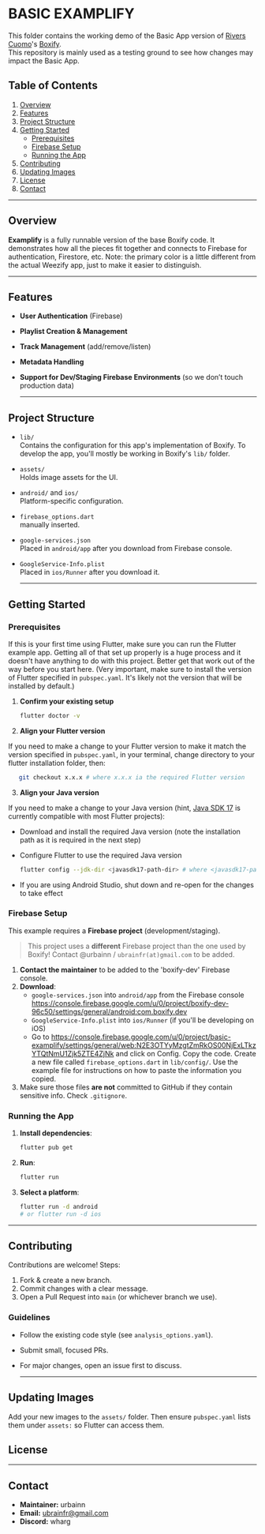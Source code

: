 
# BASIC EXAMPLIFY

  This folder contains the working demo of the Basic App version of [Rivers Cuomo](https://github.com/riverscuomo)'s [Boxify](https://github.com/riverscuomo/boxify).\
  This repository is mainly used as a testing ground to see how changes may impact the Basic App.

## Table of Contents

  1. [Overview](#overview)
  2. [Features](#features)
  3. [Project Structure](#project-structure)
  4. [Getting Started](#getting-started)
     - [Prerequisites](#prerequisites)
     - [Firebase Setup](#firebase-setup)
     - [Running the App](#running-the-app)
  5. [Contributing](#contributing)
  6. [Updating Images](#updating-images)
  7. [License](#license)
  8. [Contact](#contact)

  ---

## Overview

  **Examplify** is a fully runnable version of the base Boxify code. It demonstrates how all the pieces fit together and connects to Firebase for authentication, Firestore, etc. Note: the primary color is a little different from the actual Weezify app, just to make it easier to distinguish.

  ---

## Features

- **User Authentication** (Firebase)
- **Playlist Creation & Management**
- **Track Management** (add/remove/listen)
- **Metadata Handling**
- **Support for Dev/Staging Firebase Environments** (so we don’t touch production data)

  ---

## Project Structure

- `lib/`  
    Contains the configuration for this app's implementation of Boxify. To develop the app, you'll mostly be working in Boxify's `lib/` folder.
- `assets/`  
    Holds image assets for the UI.
- `android/` and `ios/`  
    Platform-specific configuration.
- `firebase_options.dart`  
    manually inserted.  
- `google-services.json`  
    Placed in `android/app` after you download from Firebase console.  
- `GoogleService-Info.plist`  
    Placed in `ios/Runner` after you download it.

  ---

## Getting Started

### Prerequisites

If this is your first time using Flutter, make sure you can run the Flutter example app. Getting all of that set up properly is a huge process and it doesn't have anything to do with this project. Better get that work out of the way before you start here. (Very important, make sure to install the version of Flutter specified in `pubspec.yaml`. It's likely not the version that will be installed by default.)

  1. **Confirm your existing setup**

      ```bash
      flutter doctor -v
      ```

  2. **Align your Flutter version**

  If you need to make a change to your Flutter version to make it match the version specified in `pubspec.yaml`, in your terminal, change directory to your flutter installation folder, then:

```bash
   git checkout x.x.x # where x.x.x ia the required Flutter version
   ```

  3. **Align your Java version**

  If you need to make a change to your Java version (hint, [Java SDK 17](https://www.oracle.com/java/technologies/javase/jdk17-archive-downloads.html) is currently compatible with most Flutter projects):

  - Download and install the required Java version (note the installation path as it is required in the next step)
  - Configure Flutter to use the required Java version

     ```bash
     flutter config --jdk-dir <javasdk17-path-dir> # where <javasdk17-path-dir> is the location you installed the required Java version, e.g. flutter config --jdk-dir /Library/Java/JavaVirtualMachines/jdk-17.jdk/Contents/Home
     ```

  - If you are using Android Studio, shut down and re-open for the changes to take effect

### Firebase Setup

  This example requires a **Firebase project** (development/staging).
  > This project uses a **different** Firebase project than the one used by Boxify! Contact @urbainn / `ubrainfr(at)gmail.com` to be added.

  1. **Contact the maintainer** to be added to the 'boxify-dev' Firebase console.
  2. **Download**:
     - `google-services.json` into `android/app` from the Firebase console <https://console.firebase.google.com/u/0/project/boxify-dev-96c50/settings/general/android:com.boxify.dev>
     - `GoogleService-Info.plist` into `ios/Runner` (if you'll be developing on iOS)
     - Go to <https://console.firebase.google.com/u/0/project/basic-examplify/settings/general/web:N2E3OTYyMzgtZmRkOS00NjExLTkzYTQtNmU1Zjk5ZTE4ZjNk> and click on Config. Copy the code. Create a new file called `firebase_options.dart` in `lib/config/`. Use the example file for instructions on how to paste the information you copied.
  3. Make sure those files **are not** committed to GitHub if they contain sensitive info. Check `.gitignore`.

### Running the App

  1. **Install dependencies**:

     ```bash
     flutter pub get
     ```

  2. **Run**:

     ```bash
     flutter run
     ```

  3. **Select a platform**:

     ```bash
     flutter run -d android
     # or flutter run -d ios
     ```

  ---

## Contributing

  Contributions are welcome! Steps:

  1. Fork & create a new branch.
  2. Commit changes with a clear message.
  3. Open a Pull Request into `main` (or whichever branch we use).

### Guidelines

- Follow the existing code style (see `analysis_options.yaml`).
- Submit small, focused PRs.
- For major changes, open an issue first to discuss.

  ---

## Updating Images

  Add your new images to the `assets/` folder. Then ensure `pubspec.yaml` lists them under `assets:` so Flutter can access them.

## License
  <!-- 
    If you have a specific license, link it here, e.g.:
    [MIT License](LICENSE.md)
  -->

  ---

## Contact

- **Maintainer:** urbainn
- **Email:** <ubrainfr@gmail.com>
- **Discord:** wharg
